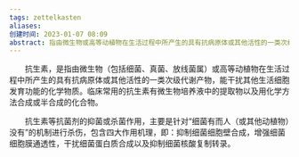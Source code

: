 ```yaml
---
tags: zettelkasten 
aliases: 
创建时间: 2023-01-07 08:09
abstract: 指由微生物或高等动植物在生活过程中所产生的具有抗病原体或其他活性的一类次级代谢产物。四大作用机理，即：抑制细菌细胞壁合成，增强细菌细胞膜通透性，干扰细菌蛋白质合成以及抑制细菌核酸复制转录。
---
```


‌‌‌　　抗生素，是指由微生物（包括细菌、真菌、放线菌属）或高等动植物在生活过程中所产生的具有抗病原体或其他活性的一类次级代谢产物，能干扰其他生活细胞发育功能的化学物质。临床常用的抗生素有微生物培养液中的提取物以及用化学方法合成或半合成的化合物。

‌‌‌　　抗生素等抗菌剂的抑菌或杀菌作用，主要是针对“细菌有而人（或其他动植物）没有”的机制进行杀伤，包含四大作用机理，即：抑制细菌细胞壁合成，增强细菌细胞膜通透性，干扰细菌蛋白质合成以及抑制细菌核酸复制转录。